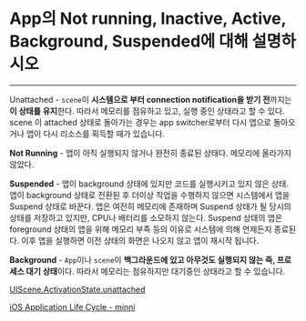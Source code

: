 # App의 Not running, Inactive, Active, Background, Suspended에 대해 설명하시오

---

Unattached - `scene`이 **시스템으로 부터 connection notification을 받기 전**까지는 **이 상태를 유지**한다. 따라서 메모리를 점유하고 있고, 실행 중인 상태라고 할 수 있다. scene 이 attached 상태로 돌아가는 경우는 app switcher로부터 다시 앱으로 돌아오거나 앱이 다시 리소스를 획득할 때가 있습니다.



**Not Running** - 앱이 아직 실행되지 않거나 완전히 종료된 상태다. 메모리에 올라가지 않았다.



**Suspended** - 앱이 background 상태에 있지만 코드를 실행시키고 있지 않은 상태. 앱이 background 상태로 전환된 후 더이상 작업을 수행하지 않으면 시스템에서 앱을 Suspend 상태로 바꾼다. 앱은 여전히 메모리에 존재하며 Suspend 상태가 될 당시의 상태를 저장하고 있지만, CPU나 배터리를 소모하지 않는다. Suspend 상태의 앱은 foreground 상태의 앱을 위해 메모리 부족 등의 이유로 시스템에 의해 언제든지 종료된다. 이후 앱을 실행하면 이전 상태의 화면은 나오지 않고 앱이 재시작 됩니다.



**Background** - `App`이나 `scene`이 **백그라운드에 있고 아무것도 실행되지 않는 즉, 프로세스 대기 상태**이다. 따라서 메모리는 점유하지만 대기중인 상태라고 할 수 있습니다.



[UIScene.ActivationState.unattached](https://developer.apple.com/documentation/uikit/uiscene/activationstate/unattached)

[iOS Application Life Cycle - minni](https://velog.io/@minni/iOS-Application-Life-Cycle)

